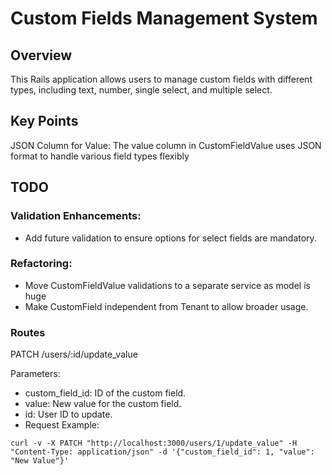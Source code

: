 # Custom Fields Management System
## Overview
This Rails application allows users to manage custom fields with different types, including text, number, single select, and multiple select.

## Key Points
JSON Column for Value: The value column in CustomFieldValue uses JSON format to handle various field types flexibly

## TODO
### Validation Enhancements:
* Add future validation to ensure options for select fields are mandatory.

### Refactoring:

* Move CustomFieldValue validations to a separate service as model is huge
* Make CustomField independent from Tenant to allow broader usage.


### Routes
PATCH /users/:id/update_value

Parameters:
* custom_field_id: ID of the custom field.
* value: New value for the custom field.
* id: User ID to update.
* Request Example:


``` curl -v -X PATCH "http://localhost:3000/users/1/update_value" -H "Content-Type: application/json" -d '{"custom_field_id": 1, "value": "New Value"}' ```
